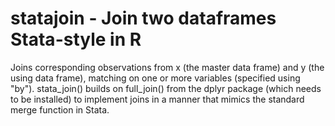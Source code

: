# statajoin - Join two dataframes Stata-style in R
Joins corresponding observations from x (the master data frame) and y (the using data frame), matching on one or more variables (specified using "by"). stata_join() builds on full_join() from the dplyr package (which needs to be installed) to implement joins in a manner that mimics the standard merge function in Stata.
